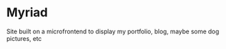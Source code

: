 # Myriad
Site built on a microfrontend to display my portfolio, blog, maybe some dog pictures, etc


